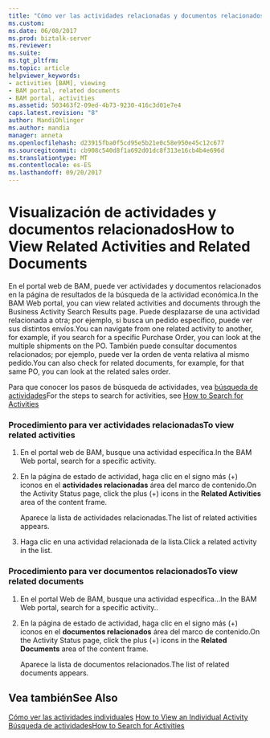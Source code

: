```yaml
---
title: "Cómo ver las actividades relacionadas y documentos relacionados | Documentos de Microsoft"
ms.custom: 
ms.date: 06/08/2017
ms.prod: biztalk-server
ms.reviewer: 
ms.suite: 
ms.tgt_pltfrm: 
ms.topic: article
helpviewer_keywords:
- activities [BAM], viewing
- BAM portal, related documents
- BAM portal, activities
ms.assetid: 503463f2-09ed-4b73-9230-416c3d01e7e4
caps.latest.revision: "8"
author: MandiOhlinger
ms.author: mandia
manager: anneta
ms.openlocfilehash: d23915fba0f5cd95e5b21e0c58e950e45c12c677
ms.sourcegitcommit: cb908c540d8f1a692d01dc8f313e16cb4b4e696d
ms.translationtype: MT
ms.contentlocale: es-ES
ms.lasthandoff: 09/20/2017
---
```

# <a name="how-to-view-related-activities-and-related-documents"></a><span data-ttu-id="8fb90-102">Visualización de actividades y documentos relacionados</span><span class="sxs-lookup"><span data-stu-id="8fb90-102">How to View Related Activities and Related Documents</span></span>
<span data-ttu-id="8fb90-103">En el portal web de BAM, puede ver actividades y documentos relacionados en la página de resultados de la búsqueda de la actividad económica.</span><span class="sxs-lookup"><span data-stu-id="8fb90-103">In the BAM Web portal, you can view related activities and documents through the Business Activity Search Results page.</span></span> <span data-ttu-id="8fb90-104">Puede desplazarse de una actividad relacionada a otra; por ejemplo, si busca un pedido específico, puede ver sus distintos envíos.</span><span class="sxs-lookup"><span data-stu-id="8fb90-104">You can navigate from one related activity to another, for example, if you search for a specific Purchase Order, you can look at the multiple shipments on the PO.</span></span> <span data-ttu-id="8fb90-105">También puede consultar documentos relacionados; por ejemplo, puede ver la orden de venta relativa al mismo pedido.</span><span class="sxs-lookup"><span data-stu-id="8fb90-105">You can also check for related documents, for example, for that same PO, you can look at the related sales order.</span></span>  
  
 <span data-ttu-id="8fb90-106">Para que conocer los pasos de búsqueda de actividades, vea [búsqueda de actividades](../core/how-to-search-for-activities.md)</span><span class="sxs-lookup"><span data-stu-id="8fb90-106">For the steps to search for activities, see [How to Search for Activities](../core/how-to-search-for-activities.md)</span></span>  
  
### <a name="to-view-related-activities"></a><span data-ttu-id="8fb90-107">Procedimiento para ver actividades relacionadas</span><span class="sxs-lookup"><span data-stu-id="8fb90-107">To view related activities</span></span>  
  
1.  <span data-ttu-id="8fb90-108">En el portal web de BAM, busque una actividad específica.</span><span class="sxs-lookup"><span data-stu-id="8fb90-108">In the BAM Web portal, search for a specific activity.</span></span>  
  
2.  <span data-ttu-id="8fb90-109">En la página de estado de actividad, haga clic en el signo más (+) iconos en el **actividades relacionadas** área del marco de contenido.</span><span class="sxs-lookup"><span data-stu-id="8fb90-109">On the Activity Status page, click the plus (+) icons in the **Related Activities** area of the content frame.</span></span>  
  
     <span data-ttu-id="8fb90-110">Aparece la lista de actividades relacionadas.</span><span class="sxs-lookup"><span data-stu-id="8fb90-110">The list of related activities appears.</span></span>  
  
3.  <span data-ttu-id="8fb90-111">Haga clic en una actividad relacionada de la lista.</span><span class="sxs-lookup"><span data-stu-id="8fb90-111">Click a related activity in the list.</span></span>  
  
### <a name="to-view-related-documents"></a><span data-ttu-id="8fb90-112">Procedimiento para ver documentos relacionados</span><span class="sxs-lookup"><span data-stu-id="8fb90-112">To view related documents</span></span>  
  
1.  <span data-ttu-id="8fb90-113">En el portal Web de BAM, busque una actividad específica...</span><span class="sxs-lookup"><span data-stu-id="8fb90-113">In the BAM Web portal, search for a specific activity..</span></span>  
  
2.  <span data-ttu-id="8fb90-114">En la página de estado de actividad, haga clic en el signo más (+) iconos en el **documentos relacionados** área del marco de contenido.</span><span class="sxs-lookup"><span data-stu-id="8fb90-114">On the Activity Status page, click the plus (+) icons in the **Related Documents** area of the content frame.</span></span>  
  
     <span data-ttu-id="8fb90-115">Aparece la lista de documentos relacionados.</span><span class="sxs-lookup"><span data-stu-id="8fb90-115">The list of related documents appears.</span></span>  
  
## <a name="see-also"></a><span data-ttu-id="8fb90-116">Vea también</span><span class="sxs-lookup"><span data-stu-id="8fb90-116">See Also</span></span>  
 <span data-ttu-id="8fb90-117">[Cómo ver las actividades individuales](../core/how-to-view-an-individual-activity.md) </span><span class="sxs-lookup"><span data-stu-id="8fb90-117">[How to View an Individual Activity](../core/how-to-view-an-individual-activity.md) </span></span>  
 [<span data-ttu-id="8fb90-118">Búsqueda de actividades</span><span class="sxs-lookup"><span data-stu-id="8fb90-118">How to Search for Activities</span></span>](../core/how-to-search-for-activities.md)